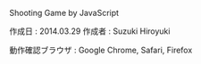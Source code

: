 Shooting Game by JavaScript

作成日 : 2014.03.29
作成者 : Suzuki Hiroyuki

動作確認ブラウザ : Google Chrome, Safari, Firefox

